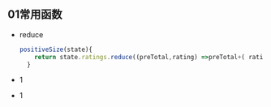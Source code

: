 ## 01常用函数

* reduce

  ```js
  positiveSize(state){
      return state.ratings.reduce((preTotal,rating) =>preTotal+( rating.rateType===0?		1:0) ,0)
    }
  ```

  

* 1

* 1

